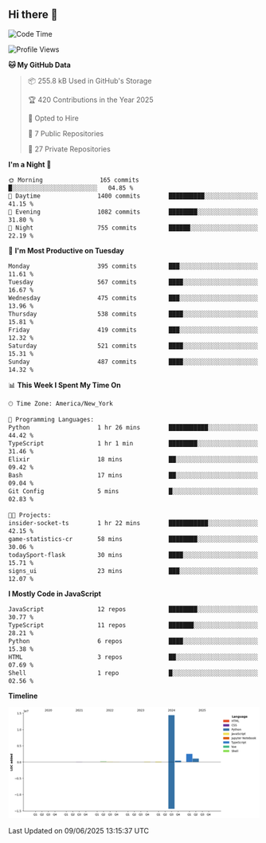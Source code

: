 ## Hi there 👋

<!--START_SECTION:waka-->
![Code Time](http://img.shields.io/badge/Code%20Time-335%20hrs%2039%20mins-blue)

![Profile Views](http://img.shields.io/badge/Profile%20Views-5-blue)

**🐱 My GitHub Data** 

> 📦 255.8 kB Used in GitHub's Storage 
 > 
> 🏆 420 Contributions in the Year 2025
 > 
> 💼 Opted to Hire
 > 
> 📜 7 Public Repositories 
 > 
> 🔑 27 Private Repositories 
 > 
**I'm a Night 🦉** 

```text
🌞 Morning                165 commits         █░░░░░░░░░░░░░░░░░░░░░░░░   04.85 % 
🌆 Daytime                1400 commits        ██████████░░░░░░░░░░░░░░░   41.15 % 
🌃 Evening                1082 commits        ████████░░░░░░░░░░░░░░░░░   31.80 % 
🌙 Night                  755 commits         ██████░░░░░░░░░░░░░░░░░░░   22.19 % 
```
📅 **I'm Most Productive on Tuesday** 

```text
Monday                   395 commits         ███░░░░░░░░░░░░░░░░░░░░░░   11.61 % 
Tuesday                  567 commits         ████░░░░░░░░░░░░░░░░░░░░░   16.67 % 
Wednesday                475 commits         ███░░░░░░░░░░░░░░░░░░░░░░   13.96 % 
Thursday                 538 commits         ████░░░░░░░░░░░░░░░░░░░░░   15.81 % 
Friday                   419 commits         ███░░░░░░░░░░░░░░░░░░░░░░   12.32 % 
Saturday                 521 commits         ████░░░░░░░░░░░░░░░░░░░░░   15.31 % 
Sunday                   487 commits         ████░░░░░░░░░░░░░░░░░░░░░   14.32 % 
```


📊 **This Week I Spent My Time On** 

```text
🕑︎ Time Zone: America/New_York

💬 Programming Languages: 
Python                   1 hr 26 mins        ███████████░░░░░░░░░░░░░░   44.42 % 
TypeScript               1 hr 1 min          ████████░░░░░░░░░░░░░░░░░   31.46 % 
Elixir                   18 mins             ██░░░░░░░░░░░░░░░░░░░░░░░   09.42 % 
Bash                     17 mins             ██░░░░░░░░░░░░░░░░░░░░░░░   09.04 % 
Git Config               5 mins              █░░░░░░░░░░░░░░░░░░░░░░░░   02.83 % 

🐱‍💻 Projects: 
insider-socket-ts        1 hr 22 mins        ███████████░░░░░░░░░░░░░░   42.15 % 
game-statistics-cr       58 mins             ████████░░░░░░░░░░░░░░░░░   30.06 % 
todaySport-flask         30 mins             ████░░░░░░░░░░░░░░░░░░░░░   15.71 % 
signs_ui                 23 mins             ███░░░░░░░░░░░░░░░░░░░░░░   12.07 % 
```

**I Mostly Code in JavaScript** 

```text
JavaScript               12 repos            ████████░░░░░░░░░░░░░░░░░   30.77 % 
TypeScript               11 repos            ███████░░░░░░░░░░░░░░░░░░   28.21 % 
Python                   6 repos             ████░░░░░░░░░░░░░░░░░░░░░   15.38 % 
HTML                     3 repos             ██░░░░░░░░░░░░░░░░░░░░░░░   07.69 % 
Shell                    1 repo              █░░░░░░░░░░░░░░░░░░░░░░░░   02.56 % 
```



**Timeline**

![Lines of Code chart](https://raw.githubusercontent.com/dikshithvishnu/dikshithvishnu/main/assets/bar_graph.png)


 Last Updated on 09/06/2025 13:15:37 UTC
<!--END_SECTION:waka-->
